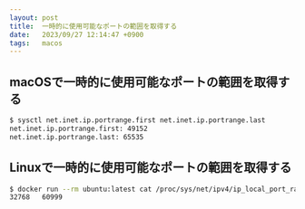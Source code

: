 ```yaml
---
layout: post
title:  一時的に使用可能なポートの範囲を取得する
date:   2023/09/27 12:14:47 +0900
tags:   macos
---
```


## macOSで一時的に使用可能なポートの範囲を取得する

```sh
$ sysctl net.inet.ip.portrange.first net.inet.ip.portrange.last
net.inet.ip.portrange.first: 49152
net.inet.ip.portrange.last: 65535
```

## Linuxで一時的に使用可能なポートの範囲を取得する

```sh
$ docker run --rm ubuntu:latest cat /proc/sys/net/ipv4/ip_local_port_range
32768   60999
```
